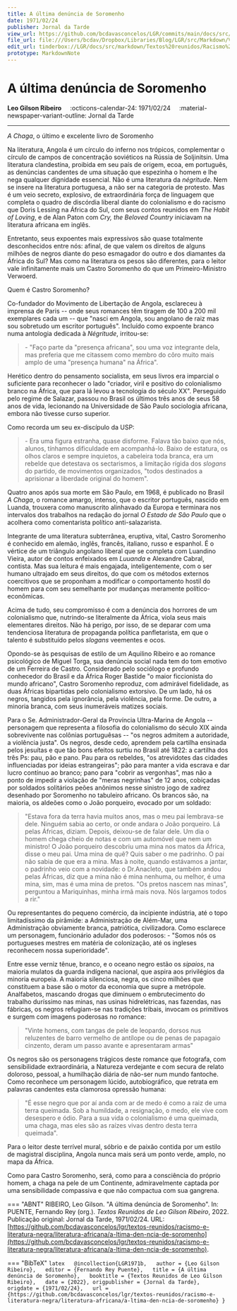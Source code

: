 ```yaml
---
title: A última denúncia de Soromenho
date: 1971/02/24
publisher: Jornal da Tarde
view_url: https://github.com/bcdavasconcelos/LGR/commits/main/docs/src/markdown/textos-reunidos/racismo-e-literatura-negra/literatura-africana/a-ltima-den-ncia-de-soromenho.md
file_url: file:///Users/bcdav/Dropbox/Libraries/Blog/LGR/src/Markdown/Vol%201/Literatura%20Africana/A%20u%CC%81ltima%20denu%CC%81ncia%20de%20Soromenho.md
edit_url: tinderbox://LGR/docs/src/markdown/Textos%20reunidos/Racismo%20e%20literatura%20negra/Literatura%20Africana?view=outline+select=1658628304
prototype: MarkdownNote
---
```


# A última denúncia de Soromenho

__Leo Gilson Ribeiro__ &nbsp;&nbsp;&nbsp; :octicons-calendar-24: 1971/02/24 &nbsp;&nbsp;&nbsp; :material-newspaper-variant-outline: Jornal da Tarde  

---

*A Chaga*, o último e excelente livro de Soromenho

Na literatura, Angola é um círculo do inferno nos trópicos, complementar o círculo de campos de concentração soviéticos na Rússia de Soljinitsin. Uma literatura clandestina, proibida em seu país de origem, ecoa, em português, as denúncias candentes de uma situação que espezinha o homem e lhe nega qualquer dignidade essencial. Não é uma literatura da *négritude*. Nem se insere na literatura portuguesa, a não ser na categoria de protesto. Mas é um veio secreto, explosivo, de extraordinária força de linguagem que completa o quadro de discórdia liberal diante do colonialismo e do racismo que Doris Lessing na África do Sul, com seus contos reunidos em *The Habit of Loving*, e de Alan Paton com *Cry, the Beloved Country* iniciavam na literatura africana em inglês.

Entretanto, seus expoentes mais expressivos são quase totalmente desconhecidos entre nós: afinal, de que valem os direitos de alguns milhões de negros diante do peso esmagador do outro e dos diamantes da África do Sul? Mas como na literatura os pesos são diferentes, para o leitor vale infinitamente mais um Castro Soromenho do que um Primeiro-Ministro Verwoerd.

Quem é Castro Soromenho?

Co-fundador do Movimento de Libertação de Angola, esclareceu à imprensa de Paris -- onde seus romances têm tiragem de 100 a 200 mil exemplares cada um -- que "nasci em Angola, sou angolano de raiz mas sou sobretudo um escritor português". Incluído como expoente branco numa antologia dedicada à *Négritude*, irritou-se:

> \- "Faço parte da "presença africana", sou uma voz integrante dela, mas preferia que me citassem como membro do côro muito mais amplo de uma "presença humana" na África".

Herético dentro do pensamento socialista, em seus livros era imparcial o suficiente para reconhecer o lado "criador, viril e positivo do colonialismo branco na África, que para lá levou a tecnologia do século XX". Perseguido pelo regime de Salazar, passou no Brasil os últimos três anos de seus 58 anos de vida, lecionando na Universidade de São Paulo sociologia africana, embora não tivesse curso superior.

Como recorda um seu ex-discípulo da USP:

> \- Era uma figura estranha, quase disforme. Falava tão baixo que nós, alunos, tínhamos dificuldade em acompanhá-lo. Baixo de estatura, os olhos claros e sempre inquietos, a cabeleira toda branca, era um rebelde que detestava os sectarismos, a limitação rígida dos *slogans* do partido, de movimentos organizados, "todos destinados a aprisionar a liberdade original do homem".

Quatro anos após sua morte em São Paulo, em 1968, é publicado no Brasil *A Chaga*, o romance amargo, intenso, que o escritor português, nascido em Luanda, trouxera como manuscrito alinhavado da Europa e terminara nos intervalos dos trabalhos na redação do jornal *O Estado de São Paulo* que o acolhera como comentarista político anti-salazarista.

Integrante de uma literatura subterrânea, eruptiva, vital, Castro Soromenho é conhecido em alemão, inglês, francês, italiano, russo e espanhol. É o vértice de um triângulo angolano liberal que se completa com Luandino Vieira, autor de contos enfeixados em *Luuanda* e Alexandre Cabral, contista. Mas sua leitura é mais engajada, inteligentemente, com o ser humano ultrajado em seus direitos, do que com os métodos externos coercitivos que se proponham a modificar o comportamento hostil do homem para com seu semelhante por mudanças meramente político-econômicas.

Acima de tudo, seu compromisso é com a denúncia dos horrores de um colonialismo que, nutrindo-se literalmente da África, viola seus mais elementares direitos. Não há perigo, por isso, de se deparar com uma tendenciosa literatura de propaganda política panfletarista, em que o talento é substituído pelos *slogans* veementes e ocos.

Opondo-se às pesquisas de estilo de um Aquilino Ribeiro e ao romance psicológico de Miguel Torga, sua denúncia social nada tem do tom emotivo de um Ferreira de Castro. Considerado pelo sociólogo e profundo conhecedor do Brasil e da África Roger Bastide "o maior ficcionista do mundo africano", Castro Soromenho reproduz, com admirável fidelidade, as duas Áfricas bipartidas pelo colonialismo extorsivo. De um lado, há os negros, tangidos pela ignorância, pela violência, pela forme. De outro, a minoria branca, com seus inumeráveis matizes sociais.

Para o Se. Administrador-Geral da Província Ultra-Marina de Angola -- personagem que representa a filosofia do colonialismo do século XIX ainda sobrevivente nas colônias portuguêsas -- "os negros admitem a autoridade, a violência justa". Os negros, desde cedo, aprendem pela cartilha ensinada pelos jesuítas e que tão bons efeitos surtiu no Brasil até 1822: a cartilha dos três Ps: pau, pão e pano. Pau para os rebeldes, "os atrevidotes das cidades influenciadas por ideias estrangeiras"; pão para manter a vida escrava e dar lucro contínuo ao branco; pano para "cobrir as vergonhas", mas não a ponto de impedir a violação de "meras negrinhas" de 12 anos, cobiçadas por soldados solitários peões anônimos nesse sinistro jogo de xadrez desenhado por Soromenho no tabuleiro africano. Os brancos são, na maioria, os aldeões como o João porqueiro, evocado por um soldado:

> "Estava fora da terra havia muitos anos, mas o meu pai lembrava-se dele. Ninguém sabia ao certo, or onde andara o João porqueiro. Lá pelas Áfricas, diziam. Depois, deixou-se de falar dele. Um dia o homem chega cheio de notas e com um automóvel que nem um ministro! O João porqueiro descobriu uma mina nos matos da África, disse o meu pai. Uma mina de quê? Quis saber o me padrinho. O pai não sabia de que era a mina. Mas à noite, quando estávamos a jantar, o padrinho veio com a novidade: o Dr.Anacleto, que também andou pelas Áfricas, diz que a mina não é mina nenhuma, ou melhor, é uma mina, sim, mas é uma mina de pretos. "Os pretos nascem nas minas", perguntou a Mariquinhas, minha irmã mais nova. Nós largamos todos a rir."

Ou representantes do pequeno comércio, da incipiente indústria, até o topo limitadíssimo da pirâmide: a Administração de Além-Mar, uma Administração obviamente branca, patriótica, civilizadora. Como esclarece um personagem, funcionário adulador dos poderosos: - "Somos nós os portugueses mestres em matéria de colonização, até os ingleses reconhecem nossa superioridade".

Entre esse verniz tênue, branco, e o oceano negro estão os *sipaios*, na maioria mulatos da guarda indígena nacional, que aspira aos privilégios da minoria europeia. A maioria silenciosa, negra, os cinco milhões que constituem a base são o motor da economia que supre a metrópole. Analfabetos, mascando drogas que diminuem o embrutecimento do trabalho duríssimo nas minas, nas usinas hidrelétricas, nas fazendas, nas fábricas, os negros refugiam-se nas tradições tribais, invocam os primitivos e surgem com imagens poderosas no romance:

> "Vinte homens, com tangas de pele de leopardo, dorsos nus reluzentes de barro vermelho de antílope ou de penas de papagaio cinzento, deram um passo avante e apresentaram armas"

Os negros são os personagens trágicos deste romance que fotografa, com sensibilidade extraordinária, a Natureza verdejante e com secura de relato doloroso, pessoal, a humilhação diária de não-ser num mundo fantoche. Como reconhece um personagem lúcido, autobiográfico, que retrata em palavras candentes esta clamorosa opressão humana:

> "É esse negro que por aí anda com ar de medo é como a raiz de uma terra queimada. Sob a humildade, a resignação, o medo, ele vive com desespero e ódio. Para a sua vida o colonialismo é uma queimada, uma chaga, mas eles são as raízes vivas dentro desta terra queimada".

Para o leitor deste terrível mural, sóbrio e de paixão contida por um estilo de magistral disciplina, Angola nunca mais será um ponto verde, amplo, no mapa da África.

Como para Castro Soromenho, será, como para a consciência do próprio homem, a chaga na pele de um Continente, admiravelmente captada por uma sensibilidade compassiva e que não compactua com sua gangrena.  




=== "ABNT"
    RIBEIRO, Leo Gilson. "A última denúncia de Soromenho". In: PUENTE, Fernando Rey (org.). _Textos Reunidos de Leo Gilson Ribeiro_, 2022. Publicação original: Jornal da Tarde, 1971/02/24.  URL: [https://github.com/bcdavasconcelos/lgr/textos-reunidos/racismo-e-literatura-negra/literatura-africana/a-ltima-den-ncia-de-soromenho](https://github.com/bcdavasconcelos/lgr/textos-reunidos/racismo-e-literatura-negra/literatura-africana/a-ltima-den-ncia-de-soromenho).  

=== "BibTeX"
    ```latex  
    @incollection{LGR1971b,  
    author = {Leo Gilson Ribeiro},  
    editor = {Fernando Rey Puente},  
    title = {A última denúncia de Soromenho},  
    booktitle = {Textos Reunidos de Leo Gilson Ribeiro},  
    date = {2022},
    origpublisher = {Jornal da Tarde},  
    origdate = {1971/02/24},  
    url = {https://github.com/bcdavasconcelos/lgr/textos-reunidos/racismo-e-literatura-negra/literatura-africana/a-ltima-den-ncia-de-soromenho}
    }
    ```
